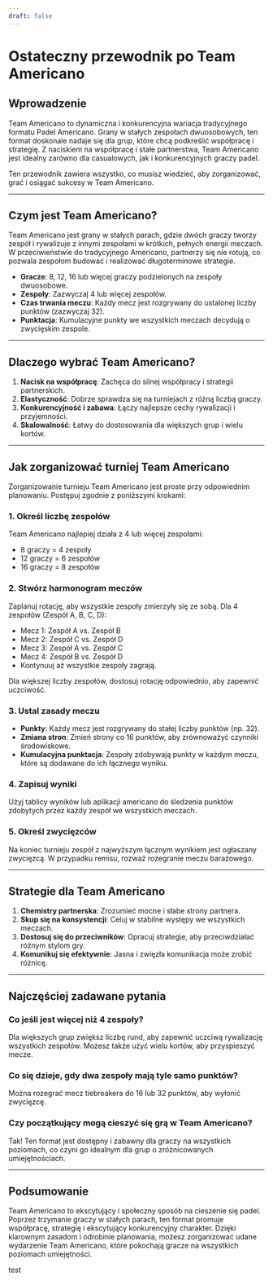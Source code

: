```yaml
---
draft: false
---
```


# Ostateczny przewodnik po Team Americano

## Wprowadzenie
Team Americano to dynamiczna i konkurencyjna wariacja tradycyjnego formatu Padel Americano. Grany w stałych zespołach dwuosobowych, ten format doskonale nadaje się dla grup, które chcą podkreślić współpracę i strategię. Z naciskiem na współpracę i stałe partnerstwa, Team Americano jest idealny zarówno dla casualowych, jak i konkurencyjnych graczy padel.

Ten przewodnik zawiera wszystko, co musisz wiedzieć, aby zorganizować, grać i osiągać sukcesy w Team Americano.

---

## Czym jest Team Americano?
Team Americano jest grany w stałych parach, gdzie dwóch graczy tworzy zespół i rywalizuje z innymi zespołami w krótkich, pełnych energii meczach. W przeciwieństwie do tradycyjnego Americano, partnerzy się nie rotują, co pozwala zespołom budować i realizować długoterminowe strategie.

- **Gracze**: 8, 12, 16 lub więcej graczy podzielonych na zespoły dwuosobowe.
- **Zespoły**: Zazwyczaj 4 lub więcej zespołów.
- **Czas trwania meczu**: Każdy mecz jest rozgrywany do ustalonej liczby punktów (zazwyczaj 32).
- **Punktacja**: Kumulacyjne punkty we wszystkich meczach decydują o zwycięskim zespole.

---

## Dlaczego wybrać Team Americano?
1. **Nacisk na współpracę**: Zachęca do silnej współpracy i strategii partnerskich.
2. **Elastyczność**: Dobrze sprawdza się na turniejach z różną liczbą graczy.
3. **Konkurencyjność i zabawa**: Łączy najlepsze cechy rywalizacji i przyjemności.
4. **Skalowalność**: Łatwy do dostosowania dla większych grup i wielu kortów.

---

## Jak zorganizować turniej Team Americano
Zorganizowanie turnieju Team Americano jest proste przy odpowiednim planowaniu. Postępuj zgodnie z poniższymi krokami:

### 1. Określ liczbę zespołów
Team Americano najlepiej działa z 4 lub więcej zespołami:
- 8 graczy = 4 zespoły
- 12 graczy = 6 zespołów
- 16 graczy = 8 zespołów

### 2. Stwórz harmonogram meczów
Zaplanuj rotację, aby wszystkie zespoły zmierzyły się ze sobą. Dla 4 zespołów (Zespół A, B, C, D):
- Mecz 1: Zespół A vs. Zespół B
- Mecz 2: Zespół C vs. Zespół D
- Mecz 3: Zespół A vs. Zespół C
- Mecz 4: Zespół B vs. Zespół D
- Kontynuuj aż wszystkie zespoły zagrają.

Dla większej liczby zespołów, dostosuj rotację odpowiednio, aby zapewnić uczciwość.

### 3. Ustal zasady meczu
- **Punkty**: Każdy mecz jest rozgrywany do stałej liczby punktów (np. 32).
- **Zmiana stron**: Zmień strony co 16 punktów, aby zrównoważyć czynniki środowiskowe.
- **Kumulacyjna punktacja**: Zespoły zdobywają punkty w każdym meczu, które są dodawane do ich łącznego wyniku.

### 4. Zapisuj wyniki
Użyj tablicy wyników lub aplikacji americano do śledzenia punktów zdobytych przez każdy zespół we wszystkich meczach.

### 5. Określ zwycięzców
Na koniec turnieju zespół z najwyższym łącznym wynikiem jest ogłaszany zwycięzcą. W przypadku remisu, rozważ rozegranie meczu barażowego.

---

## Strategie dla Team Americano
1. **Chemistry partnerska**: Zrozumieć mocne i słabe strony partnera.
2. **Skup się na konsystencji**: Celuj w stabilne występy we wszystkich meczach.
3. **Dostosuj się do przeciwników**: Opracuj strategie, aby przeciwdziałać różnym stylom gry.
4. **Komunikuj się efektywnie**: Jasna i zwięzła komunikacja może zrobić różnicę.

---

## Najczęściej zadawane pytania
### Co jeśli jest więcej niż 4 zespoły?
Dla większych grup zwiększ liczbę rund, aby zapewnić uczciwą rywalizację wszystkich zespołów. Możesz także użyć wielu kortów, aby przyspieszyć mecze.

### Co się dzieje, gdy dwa zespoły mają tyle samo punktów?
Można rozegrać mecz tiebreakera do 16 lub 32 punktów, aby wyłonić zwycięzcę.

### Czy początkujący mogą cieszyć się grą w Team Americano?
Tak! Ten format jest dostępny i zabawny dla graczy na wszystkich poziomach, co czyni go idealnym dla grup o zróżnicowanych umiejętnościach.

---

## Podsumowanie
Team Americano to ekscytujący i społeczny sposób na cieszenie się padel. Poprzez trzymanie graczy w stałych parach, ten format promuje współpracę, strategię i ekscytujący konkurencyjny charakter. Dzięki klarownym zasadom i odrobinie planowania, możesz zorganizować udane wydarzenie Team Americano, które pokochają gracze na wszystkich poziomach umiejętności.

test